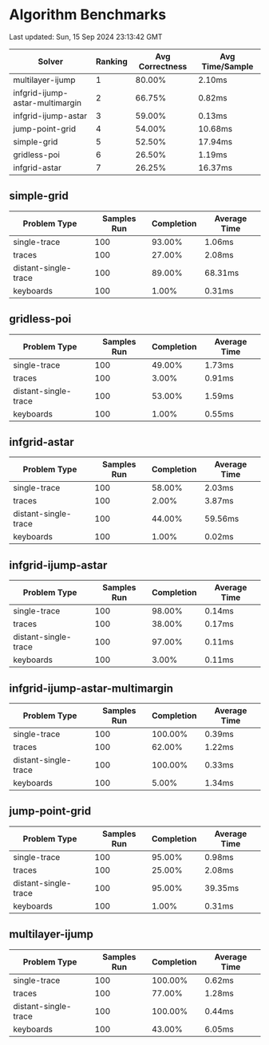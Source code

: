 # Algorithm Benchmarks

Last updated: Sun, 15 Sep 2024 23:13:42 GMT

| Solver | Ranking | Avg Correctness | Avg Time/Sample |
| ------ | ------- | --------------- | ---------------- |
| multilayer-ijump | 1 | 80.00% | 2.10ms |
| infgrid-ijump-astar-multimargin | 2 | 66.75% | 0.82ms |
| infgrid-ijump-astar | 3 | 59.00% | 0.13ms |
| jump-point-grid | 4 | 54.00% | 10.68ms |
| simple-grid | 5 | 52.50% | 17.94ms |
| gridless-poi | 6 | 26.50% | 1.19ms |
| infgrid-astar | 7 | 26.25% | 16.37ms |

## simple-grid

| Problem Type | Samples Run | Completion | Average Time |
|--------------|-------------|------------|--------------|
| single-trace | 100 | 93.00% | 1.06ms |
| traces | 100 | 27.00% | 2.08ms |
| distant-single-trace | 100 | 89.00% | 68.31ms |
| keyboards | 100 | 1.00% | 0.31ms |

## gridless-poi

| Problem Type | Samples Run | Completion | Average Time |
|--------------|-------------|------------|--------------|
| single-trace | 100 | 49.00% | 1.73ms |
| traces | 100 | 3.00% | 0.91ms |
| distant-single-trace | 100 | 53.00% | 1.59ms |
| keyboards | 100 | 1.00% | 0.55ms |

## infgrid-astar

| Problem Type | Samples Run | Completion | Average Time |
|--------------|-------------|------------|--------------|
| single-trace | 100 | 58.00% | 2.03ms |
| traces | 100 | 2.00% | 3.87ms |
| distant-single-trace | 100 | 44.00% | 59.56ms |
| keyboards | 100 | 1.00% | 0.02ms |

## infgrid-ijump-astar

| Problem Type | Samples Run | Completion | Average Time |
|--------------|-------------|------------|--------------|
| single-trace | 100 | 98.00% | 0.14ms |
| traces | 100 | 38.00% | 0.17ms |
| distant-single-trace | 100 | 97.00% | 0.11ms |
| keyboards | 100 | 3.00% | 0.11ms |

## infgrid-ijump-astar-multimargin

| Problem Type | Samples Run | Completion | Average Time |
|--------------|-------------|------------|--------------|
| single-trace | 100 | 100.00% | 0.39ms |
| traces | 100 | 62.00% | 1.22ms |
| distant-single-trace | 100 | 100.00% | 0.33ms |
| keyboards | 100 | 5.00% | 1.34ms |

## jump-point-grid

| Problem Type | Samples Run | Completion | Average Time |
|--------------|-------------|------------|--------------|
| single-trace | 100 | 95.00% | 0.98ms |
| traces | 100 | 25.00% | 2.08ms |
| distant-single-trace | 100 | 95.00% | 39.35ms |
| keyboards | 100 | 1.00% | 0.31ms |

## multilayer-ijump

| Problem Type | Samples Run | Completion | Average Time |
|--------------|-------------|------------|--------------|
| single-trace | 100 | 100.00% | 0.62ms |
| traces | 100 | 77.00% | 1.28ms |
| distant-single-trace | 100 | 100.00% | 0.44ms |
| keyboards | 100 | 43.00% | 6.05ms |


